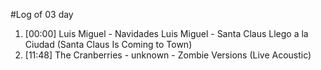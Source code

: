 #Log of 03 day

1. [00:00] Luis Miguel - Navidades Luis Miguel - Santa Claus Llego a la Ciudad (Santa Claus Is Coming to Town)
1. [11:48] The Cranberries - unknown - Zombie Versions (Live Acoustic)
